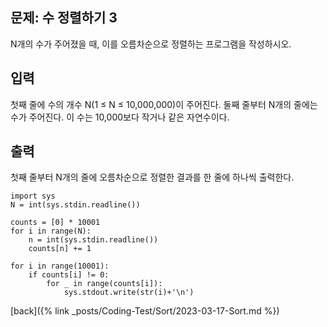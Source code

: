 ## 문제: 수 정렬하기 3

N개의 수가 주어졌을 때, 이를 오름차순으로 정렬하는 프로그램을 작성하시오.

## 입력

첫째 줄에 수의 개수 N(1 ≤ N ≤ 10,000,000)이 주어진다. 둘째 줄부터 N개의 줄에는 수가 주어진다. 이 수는 10,000보다 작거나 같은 자연수이다.

## 출력

첫째 줄부터 N개의 줄에 오름차순으로 정렬한 결과를 한 줄에 하나씩 출력한다.

```
import sys
N = int(sys.stdin.readline())

counts = [0] * 10001
for i in range(N):
    n = int(sys.stdin.readline())
    counts[n] += 1

for i in range(10001):
    if counts[i] != 0:
        for _ in range(counts[i]):
            sys.stdout.write(str(i)+'\n')
```

[back]({% link _posts/Coding-Test/Sort/2023-03-17-Sort.md %})